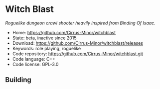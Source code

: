 # Witch Blast

_Roguelike dungeon crawl shooter heavily inspired from Binding Of Isaac._

- Home: https://github.com/Cirrus-Minor/witchblast
- State: beta, inactive since 2015
- Download: https://github.com/Cirrus-Minor/witchblast/releases
- Keywords: role playing, roguelike
- Code repository: https://github.com/Cirrus-Minor/witchblast.git
- Code language: C++
- Code license: GPL-3.0

## Building

